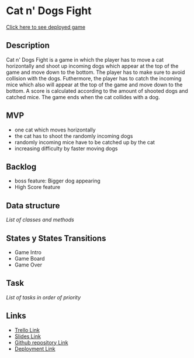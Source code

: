 # Cat n' Dogs Fight

[Click here to see deployed game](http://github.com)

## Description
Cat n' Dogs Fight is a game in which the player has to move a cat horizontally and shoot up incoming dogs which appear at the top of the game and move down to the bottom. 
The player has to make sure to avoid collision with the dogs. Futhermore, the player has to catch the incoming mice which also will appear at the top of the game and move
down to the bottom. A score is calculated according to the amount of shooted dogs and catched mice. The game ends when the cat collides with a dog.


## MVP
- one cat which moves horizontally
- the cat has to shoot the randomly incoming dogs
- randomly incoming mice have to be catched up by the cat
- increasing difficulty by faster moving dogs


## Backlog
- boss feature: Bigger dog appearing 
- High Score feature


## Data structure
_List of classes and methods_


## States y States Transitions
- Game Intro
- Game Board
- Game Over


## Task
_List of tasks in order of priority_


## Links

- [Trello Link](https://trello.com)
- [Slides Link](http://slides.com)
- [Github repository Link](http://github.com)
- [Deployment Link](http://github.com)